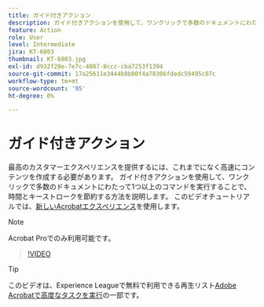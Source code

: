 ```yaml
---
title: ガイド付きアクション
description: ガイド付きアクションを使用して、ワンクリックで多数のドキュメントにわたって1つ以上のコマンドを実行する方法を説明します
feature: Action
role: User
level: Intermediate
jira: KT-6803
thumbnail: KT-6803.jpg
exl-id: d932f20e-7e7c-4087-8ccc-cba7253f1394
source-git-commit: 17a25611e3444b0b00f4a78306fdedc59495c07c
workflow-type: tm+mt
source-wordcount: '95'
ht-degree: 0%

---
```


# ガイド付きアクション

最高のカスタマーエクスペリエンスを提供するには、これまでになく高速にコンテンツを作成する必要があります。 ガイド付きアクションを使用して、ワンクリックで多数のドキュメントにわたって1つ以上のコマンドを実行することで、時間とキーストロークを節約する方法を説明します。 このビデオチュートリアルでは、[新しいAcrobatエクスペリエンス](../getting-started/new-workspace.md)を使用します。

>[!NOTE]
>
>Acrobat Proでのみ利用可能です。

>[!VIDEO](https://video.tv.adobe.com/v/3433138?quality=12&learn=on&hidetitle=true)

>[!TIP]
>
>このビデオは、Experience Leagueで無料で利用できる再生リスト[Adobe Acrobatで高度なタスクを実行](https://experienceleague.adobe.com/ja/playlists/acrobat-peform-advanced-tasks)の一部です。
